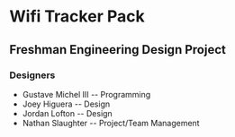 # Wifi Tracker Pack  
## Freshman Engineering Design Project  

### Designers  
- Gustave Michel III
-- Programming
- Joey Higuera
-- Design
- Jordan Lofton
-- Design
- Nathan Slaughter
-- Project/Team Management